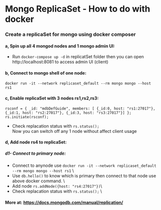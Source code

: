 # Mongo ReplicaSet - How to do with docker
### Create a replicaSet for mongo using docker composer
#### a, Spin up all 4 mongod nodes and 1 mongo admin UI:
* Run ```docker-compose up -d``` in replicatSet folder then you can open http://localhost:8081 to access admin UI (client)
#### b, Connect to mongo shell of one node:
```docker run -it --network replicaset_default --rm mongo mongo --host rs1```
#### c, Enable replicaSet with 3 nodes rs1,rs2,rs3:
```
rsconf = { _id: "mdbDefGuide", members: [ {_id:0, host: "rs1:27017"}, {_id:1, host: "rs2:27017"}, {_id:3, host: "rs3:27017"}] }; 
rs.initiate(rsconf);
```
* Check replacation status with ```rs.status();``` \
Now you can switch off any 1 node without affect client usage
#### d, Add node rs4 to replicaSet:
##### d1- Connect to primary node:
* Connect to anynode use 
```docker run -it --network replicaset_default --rm mongo mongo --host rs1``` \
* Use ```db.hello()``` to know which is primary then connect to that node use above docker command. \
* Add node
```rs.addNode({host: "rs4:27017"})```\
* Check replacation status with ```rs.status();``` \
#### More at: https://docs.mongodb.com/manual/replication/
